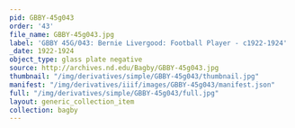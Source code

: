 ```yaml
---
pid: GBBY-45g043
order: '43'
file_name: GBBY-45g043.jpg
label: 'GBBY 45G/043: Bernie Livergood: Football Player - c1922-1924'
_date: 1922-1924
object_type: glass plate negative
source: http://archives.nd.edu/Bagby/GBBY-45g043.jpg
thumbnail: "/img/derivatives/simple/GBBY-45g043/thumbnail.jpg"
manifest: "/img/derivatives/iiif/images/GBBY-45g043/manifest.json"
full: "/img/derivatives/simple/GBBY-45g043/full.jpg"
layout: generic_collection_item
collection: bagby
---
```


